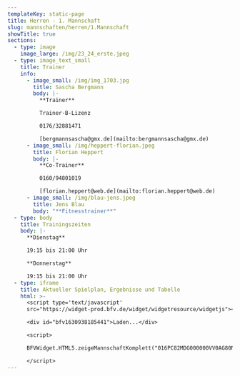 ```yaml
---
templateKey: static-page
title: Herren - 1. Mannschaft
slug: mannschaften/herren/1.Mannschaft
showTitle: true
sections:
  - type: image
    image_large: /img/23_24_erste.jpeg
  - type: image_text_small
    title: Trainer
    info:
      - image_small: /img/img_1703.jpg
        title: Sascha Bergmann
        body: |-
          **Trainer**

          Trainer-B-Lizenz

          0176/32881471

          [bergmannsascha@gmx.de](mailto:bergmannsascha@gmx.de)
      - image_small: /img/heppert-florian.jpeg
        title: Florian Heppert
        body: |-
          **Co-Trainer**

          0160/94801019

          [florian.heppert@web.de](mailto:florian.heppert@web.de)
      - image_small: /img/blau-jens.jpeg
        title: Jens Blau
        body: "**Fitnesstrainer**"
  - type: body
    title: Trainingszeiten
    body: |-
      **Dienstag**

      19:15 bis 21:00 Uhr

      **Donnerstag**

      19:15 bis 21:00 Uhr
  - type: iframe
    title: Aktueller Spielplan, Ergebnisse und Tabelle
    html: >-
      <script type='text/javascript'
      src="https://widget-prod.bfv.de/widget/widgetresource/widgetjs"></script>

      <div id="bfv1630938185441">Laden...</div>

      <script>

      BFVWidget.HTML5.zeigeMannschaftKomplett("016PC82MDG000000VV0AG80NVV8OQVTB", "bfv1630938185441", { height: "800", width: "350", selectedTab:BFVWidget.HTML5.mannschaftTabs.spiele, colorResults: "undefined" , colorNav: "undefined" , colorClubName : "undefined" , backgroundNav: "undefined"});

      </script>
---
```

